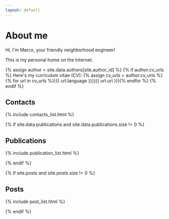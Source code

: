```yaml
---
layout: default
---
```


# About me

Hi, I'm Marco, your friendly neighborhood engineer!

This is my personal home on the Internet.

{% assign author = site.data.authors[site.author_id] %}
{% if author.cv_urls %}
Here's my curriculum vitae (CV): {% assign cv_urls = author.cv_urls %}{% for url in cv_urls %}[{{ url.language }}]({{ url.url }}){% endfor %}
{% endif %}

## Contacts

{% include contacts_list.html %}

{% if site.data.publications and site.data.publications.size != 0 %}

## Publications

{% include publication_list.html %}

{% endif %}

{% if site.posts and site.posts.size != 0 %}

## Posts

{% include post_list.html %}

{% endif %}
